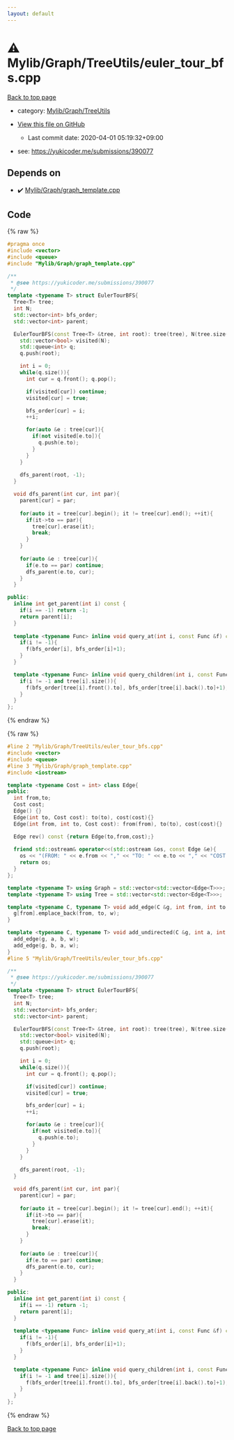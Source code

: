 ```yaml
---
layout: default
---
```


<!-- mathjax config similar to math.stackexchange -->
<script type="text/javascript" async
  src="https://cdnjs.cloudflare.com/ajax/libs/mathjax/2.7.5/MathJax.js?config=TeX-MML-AM_CHTML">
</script>
<script type="text/x-mathjax-config">
  MathJax.Hub.Config({
    TeX: { equationNumbers: { autoNumber: "AMS" }},
    tex2jax: {
      inlineMath: [ ['$','$'] ],
      processEscapes: true
    },
    "HTML-CSS": { matchFontHeight: false },
    displayAlign: "left",
    displayIndent: "2em"
  });
</script>

<script type="text/javascript" src="https://cdnjs.cloudflare.com/ajax/libs/jquery/3.4.1/jquery.min.js"></script>
<script src="https://cdn.jsdelivr.net/npm/jquery-balloon-js@1.1.2/jquery.balloon.min.js" integrity="sha256-ZEYs9VrgAeNuPvs15E39OsyOJaIkXEEt10fzxJ20+2I=" crossorigin="anonymous"></script>
<script type="text/javascript" src="../../../../assets/js/copy-button.js"></script>
<link rel="stylesheet" href="../../../../assets/css/copy-button.css" />


# :warning: Mylib/Graph/TreeUtils/euler_tour_bfs.cpp

<a href="../../../../index.html">Back to top page</a>

* category: <a href="../../../../index.html#a41ea9974466d4f509bcbf59f2ee921e">Mylib/Graph/TreeUtils</a>
* <a href="{{ site.github.repository_url }}/blob/master/Mylib/Graph/TreeUtils/euler_tour_bfs.cpp">View this file on GitHub</a>
    - Last commit date: 2020-04-01 05:19:32+09:00


* see: <a href="https://yukicoder.me/submissions/390077">https://yukicoder.me/submissions/390077</a>


## Depends on

* :heavy_check_mark: <a href="../graph_template.cpp.html">Mylib/Graph/graph_template.cpp</a>


## Code

<a id="unbundled"></a>
{% raw %}
```cpp
#pragma once
#include <vector>
#include <queue>
#include "Mylib/Graph/graph_template.cpp"

/**
 * @see https://yukicoder.me/submissions/390077
 */
template <typename T> struct EulerTourBFS{
  Tree<T> tree;
  int N;
  std::vector<int> bfs_order;
  std::vector<int> parent;

  EulerTourBFS(const Tree<T> &tree, int root): tree(tree), N(tree.size()), bfs_order(N, -1), parent(N, -1){
    std::vector<bool> visited(N);
    std::queue<int> q;
    q.push(root);

    int i = 0;
    while(q.size()){
      int cur = q.front(); q.pop();

      if(visited[cur]) continue;
      visited[cur] = true;

      bfs_order[cur] = i;
      ++i;

      for(auto &e : tree[cur]){
        if(not visited[e.to]){
          q.push(e.to);
        }
      }
    }
    
    dfs_parent(root, -1);
  }

  void dfs_parent(int cur, int par){
    parent[cur] = par;
    
    for(auto it = tree[cur].begin(); it != tree[cur].end(); ++it){
      if(it->to == par){
        tree[cur].erase(it);
        break;
      }
    }
    
    for(auto &e : tree[cur]){
      if(e.to == par) continue;
      dfs_parent(e.to, cur);
    }
  }

public:
  inline int get_parent(int i) const {
    if(i == -1) return -1;
    return parent[i];
  }
  
  template <typename Func> inline void query_at(int i, const Func &f) const {
    if(i != -1){
      f(bfs_order[i], bfs_order[i]+1);
    }
  }

  template <typename Func> inline void query_children(int i, const Func &f) const {
    if(i != -1 and tree[i].size()){
      f(bfs_order[tree[i].front().to], bfs_order[tree[i].back().to]+1);
    }
  }
};

```
{% endraw %}

<a id="bundled"></a>
{% raw %}
```cpp
#line 2 "Mylib/Graph/TreeUtils/euler_tour_bfs.cpp"
#include <vector>
#include <queue>
#line 3 "Mylib/Graph/graph_template.cpp"
#include <iostream>

template <typename Cost = int> class Edge{
public:
  int from,to;
  Cost cost;
  Edge() {}
  Edge(int to, Cost cost): to(to), cost(cost){}
  Edge(int from, int to, Cost cost): from(from), to(to), cost(cost){}

  Edge rev() const {return Edge(to,from,cost);}
  
  friend std::ostream& operator<<(std::ostream &os, const Edge &e){
    os << "(FROM: " << e.from << "," << "TO: " << e.to << "," << "COST: " << e.cost << ")";
    return os;
  }
};

template <typename T> using Graph = std::vector<std::vector<Edge<T>>>;
template <typename T> using Tree = std::vector<std::vector<Edge<T>>>;

template <typename C, typename T> void add_edge(C &g, int from, int to, T w){
  g[from].emplace_back(from, to, w);
}

template <typename C, typename T> void add_undirected(C &g, int a, int b, T w){
  add_edge(g, a, b, w);
  add_edge(g, b, a, w);
}
#line 5 "Mylib/Graph/TreeUtils/euler_tour_bfs.cpp"

/**
 * @see https://yukicoder.me/submissions/390077
 */
template <typename T> struct EulerTourBFS{
  Tree<T> tree;
  int N;
  std::vector<int> bfs_order;
  std::vector<int> parent;

  EulerTourBFS(const Tree<T> &tree, int root): tree(tree), N(tree.size()), bfs_order(N, -1), parent(N, -1){
    std::vector<bool> visited(N);
    std::queue<int> q;
    q.push(root);

    int i = 0;
    while(q.size()){
      int cur = q.front(); q.pop();

      if(visited[cur]) continue;
      visited[cur] = true;

      bfs_order[cur] = i;
      ++i;

      for(auto &e : tree[cur]){
        if(not visited[e.to]){
          q.push(e.to);
        }
      }
    }
    
    dfs_parent(root, -1);
  }

  void dfs_parent(int cur, int par){
    parent[cur] = par;
    
    for(auto it = tree[cur].begin(); it != tree[cur].end(); ++it){
      if(it->to == par){
        tree[cur].erase(it);
        break;
      }
    }
    
    for(auto &e : tree[cur]){
      if(e.to == par) continue;
      dfs_parent(e.to, cur);
    }
  }

public:
  inline int get_parent(int i) const {
    if(i == -1) return -1;
    return parent[i];
  }
  
  template <typename Func> inline void query_at(int i, const Func &f) const {
    if(i != -1){
      f(bfs_order[i], bfs_order[i]+1);
    }
  }

  template <typename Func> inline void query_children(int i, const Func &f) const {
    if(i != -1 and tree[i].size()){
      f(bfs_order[tree[i].front().to], bfs_order[tree[i].back().to]+1);
    }
  }
};

```
{% endraw %}

<a href="../../../../index.html">Back to top page</a>

